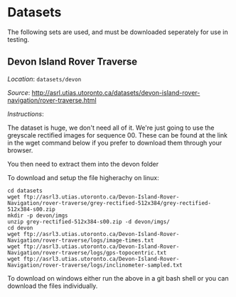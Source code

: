 # Datasets

The following sets are used, and must be downloaded seperately for use in 
testing.

## Devon Island Rover Traverse

*Location*: `datasets/devon`

*Source*: http://asrl.utias.utoronto.ca/datasets/devon-island-rover-navigation/rover-traverse.html

*Instructions*:

The dataset is huge, we don't need all of it. We're just going to use the 
greyscale rectified images for sequence 00. These can be found at the link in 
the wget command below if you prefer to download them through your browser.

You then need to extract them into the devon folder

To download and setup the file higherachy on linux:
```
cd datasets
wget ftp://asrl3.utias.utoronto.ca/Devon-Island-Rover-Navigation/rover-traverse/grey-rectified-512x384/grey-rectified-512x384-s00.zip
mkdir -p devon/imgs
unzip grey-rectified-512x384-s00.zip -d devon/imgs/
cd devon
wget ftp://asrl3.utias.utoronto.ca/Devon-Island-Rover-Navigation/rover-traverse/logs/image-times.txt
wget ftp://asrl3.utias.utoronto.ca/Devon-Island-Rover-Navigation/rover-traverse/logs/gps-topocentric.txt
wget ftp://asrl3.utias.utoronto.ca/Devon-Island-Rover-Navigation/rover-traverse/logs/inclinometer-sampled.txt
```

To download on windows either run the above in a git bash shell or you can 
download the files individually.

